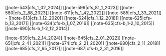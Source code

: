 
[[note-543|cfs_1_02_2024]] 
[[note-599|cfs_81_1_2023]] 
[[note-580|cfs_2_88_2023]] 
[[note-611|cfs_1_42_2022]] 
[[note-585|cfs_1_33_2021]] -
[[note-613|cfs_1_12_2020]] 
[[note-624|cfs_1_12_2018]] 
[[note-625|cfs-b_13_2017]]
[[note-634|cfs-b_1_07_2016]]
[[note-635|cfs-b_1-2_10_2015]]
[[note-690|cfs-b_1-2_12_2014]]

[[note-639|cfs_2_14_2024]]
[[note-645|cfs_2_01_2022]]
[[note-651|cfs_2_41_2021]]
[[note-674|cfs_2_21_2020]]
[[note-680|cfs_2_11_2018]]
[[note-685|cfs_2_65_2017]]
[[note-687|cfs-b_2_31_2016]]
